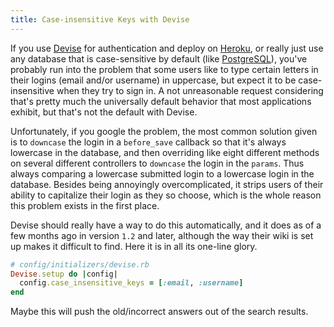 ```yaml
---
title: Case-insensitive Keys with Devise
---
```


If you use [Devise][devise] for authentication and deploy on [Heroku][heroku], or really just use any database that is case-sensitive by default (like [PostgreSQL][postgresql]), you've probably run into the problem that some users like to type certain letters in their logins (email and/or username) in uppercase, but expect it to be case-insensitive when they try to sign in. A not unreasonable request considering that's pretty much the universally default behavior that most applications exhibit, but that's not the default with Devise.

Unfortunately, if you google the problem, the most common solution given is to `downcase` the login in a `before_save` callback so that it's always lowercase in the database, and then overriding like eight different methods on several different controllers to `downcase` the login in the `params`. Thus always comparing a lowercase submitted login to a lowercase login in the database. Besides being annoyingly overcomplicated, it strips users of their ability to capitalize their login as they so choose, which is the whole reason this problem exists in the first place.

Devise should really have a way to do this automatically, and it does as of a few months ago in version `1.2` and later, although the way their wiki is set up makes it difficult to find. Here it is in all its one-line glory.

```ruby
# config/initializers/devise.rb
Devise.setup do |config|
  config.case_insensitive_keys = [:email, :username]
end
```

Maybe this will push the old/incorrect answers out of the search results.

[devise]: https://github.com/plataformatec/devise
[heroku]: http://heroku.com
[postgresql]: https://postgresql.org
